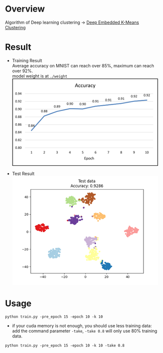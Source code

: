 # Overview
Algorithm of Deep learning clustering -> [Deep Embedded K-Means Clustering](https://arxiv.org/abs/2109.15149)

# Result
- Training Result  
Average accuracy on MNIST can reach over 85%, maximum can reach over 92%.  
model weight is at `./weight`
![](assets/train.png)

- Test Result
![](weight/test.png)

# Usage
```
python train.py -pre_epoch 15 -epoch 10 -k 10
```
- if your cuda memory is not enough, you should use less training data:  
add the command parameter `-take`, `-take 0.8` will only use 80% training data. 
```
python train.py -pre_epoch 15 -epoch 10 -k 10 -take 0.8
```
